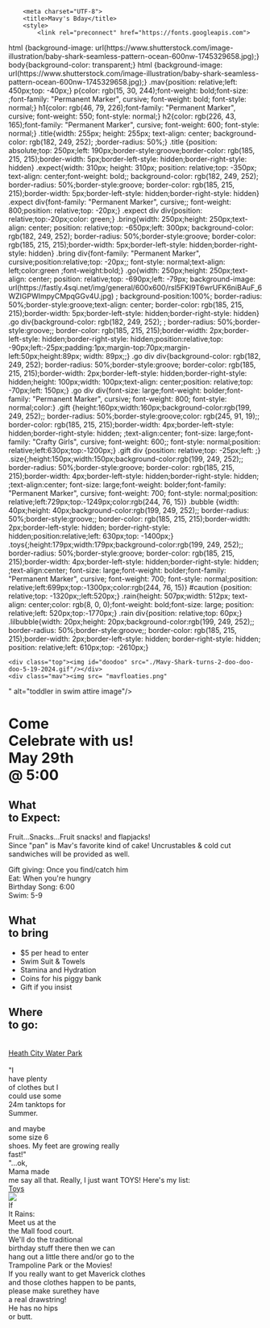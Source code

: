 <!-- Example image URL -->
<!DOCTYPE html>
<html lang="English">
    <head>
        
        <meta charset="UTF-8">
        <title>Mavy's Bday</title> 
        <style>
            <link rel="preconnect" href="https://fonts.googleapis.com">
<link rel="preconnect" href="https://fonts.gstatic.com" crossorigin>
<link href="https://fonts.googleapis.com/css2?family=Permanent+Marker&display=swap" rel="stylesheet">
<link rel="preconnect" href="https://fonts.googleapis.com">
<link rel="preconnect" href="https://fonts.gstatic.com" crossorigin>
<link href="https://fonts.googleapis.com/css2?family=Crafty+Girls&family=Permanent+Marker&display=swap" rel="stylesheet">
<link rel="preconnect" href="https://fonts.googleapis.com">
<link rel="preconnect" href="https://fonts.gstatic.com" crossorigin>
<link href="https://fonts.googleapis.com/css2?family=Crafty+Girls&family=Permanent+Marker&family=Reenie+Beanie&display=swap" rel="stylesheet">
html {background-image: url(https://www.shutterstock.com/image-illustration/baby-shark-seamless-pattern-ocean-600nw-1745329658.jpg);}
            body{background-color: transparent;}
            html {background-image: url(https://www.shutterstock.com/image-illustration/baby-shark-seamless-pattern-ocean-600nw-1745329658.jpg);}
           .mav{position: relative;left: 450px;top: -40px;}
            p{color: rgb(15, 30, 244);font-weight: bold;font-size: ;font-family: "Permanent Marker", cursive;
  font-weight: bold;
  font-style: normal;}
        h1{color: rgb(46, 79, 226);font-family: "Permanent Marker", cursive;
  font-weight: 550;
  font-style: normal;}
        h2{color: rgb(226, 43, 165);font-family: "Permanent Marker", cursive;
  font-weight: 600;
  font-style: normal;}
        .title{width: 255px;
        height: 255px;
        text-align: center;
    background-color: rgb(182, 249, 252);
    ;border-radius: 50%;}
    .title {position: absolute;top: 250px;left: 190px;border-style:groove;border-color: rgb(185, 215, 215);border-width: 5px;border-left-style: hidden;border-right-style: hidden}
       .expect{width: 310px;
        height: 310px;
        position: relative;top: -350px;
        text-align: center;font-weight: bold;;
    background-color: rgb(182, 249, 252);
    border-radius: 50%;border-style:groove;
    border-color: rgb(185, 215, 215);border-width: 5px;border-left-style: hidden;border-right-style: hidden} 
.expect div{font-family: "Permanent Marker", cursive;;
  font-weight: 800;position: relative;top: -20px;}
  .expect div div{position: relative;top:-20px;color: green;}
    .bring{width: 250px;height: 250px;text-align: center;
    position: relative;top: -650px;left: 300px;
    background-color: rgb(182, 249, 252);
    border-radius: 50%;border-style:groove;
    border-color: rgb(185, 215, 215);border-width: 5px;border-left-style: hidden;border-right-style: hidden}
        .bring div{font-family: "Permanent Marker", cursive;position:relative;top: -20px;;
  font-style: normal;text-align: left;color:green ;font-weight:bold;}
       .go{width: 250px;height: 250px;text-align: center;
    position: relative;top: -690px;left: -79px;
    background-image: url(https://fastly.4sqi.net/img/general/600x600/rsl5FKl9T6wrUFK6niBAuF_6WZIGPWImpyCMpqGGv4U.jpg) ;
    background-position:100%;
    border-radius: 50%;border-style:groove;text-align: center;
    border-color: rgb(185, 215, 215);border-width: 5px;border-left-style: hidden;border-right-style: hidden}
     .go div{background-color: rgb(182, 249, 252); ;
    border-radius: 50%;border-style:groove;;
    border-color: rgb(185, 215, 215);border-width: 2px;border-left-style: hidden;border-right-style: hidden;position:relative;top: -90px;left:-25px;padding:1px;margin-top:70px;margin-left:50px;height:89px; width: 89px;;}
     .go div div{background-color: rgb(182, 249, 252);
    border-radius: 50%;border-style:groove;
    border-color: rgb(185, 215, 215);border-width: 2px;border-left-style: hidden;border-right-style: hidden;height: 100px;width: 100px;text-align: center;position: relative;top: -70px;left: 150px;}
       .go div div{font-size: large;font-weight: bolder;font-family: "Permanent Marker", cursive;
  font-weight: 800;
  font-style: normal;color:}
  .gift {height:160px;width:160px;background-color:rgb(199, 249, 252);;
    border-radius: 50%;border-style:groove;color: rgb(245, 91, 19);;
    border-color: rgb(185, 215, 215);border-width: 4px;border-left-style: hidden;border-right-style: hidden;
    ;text-align:center;
    font-size: large;font-family: "Crafty Girls", cursive;
  font-weight: 600;;
  font-style: normal;position: relative;left:630px;top:-1200px;}
  .gift div {position: relative;top: -25px;left: ;}
       .size{;height:150px;width:150px;background-color:rgb(199, 249, 252);;
    border-radius: 50%;border-style:groove;
    border-color: rgb(185, 215, 215);border-width: 4px;border-left-style: hidden;border-right-style: hidden;
    ;text-align:center;
    font-size: large;font-weight: bolder;font-family: "Permanent Marker", cursive;
  font-weight: 700;
  font-style: normal;position: relative;left:729px;top:-1249px;color:rgb(244, 76, 15)}
       .bubble {width: 40px;height: 40px;background-color:rgb(199, 249, 252);;
    border-radius: 50%;border-style:groove;;
    border-color: rgb(185, 215, 215);border-width: 2px;border-left-style: hidden;
    border-right-style: hidden;position:relative;left: 630px;top: -1400px;}
    .toys{;height:179px;width:179px;background-color:rgb(199, 249, 252);;
    border-radius: 50%;border-style:groove;
    border-color: rgb(185, 215, 215);border-width: 4px;border-left-style: hidden;border-right-style: hidden;
    ;text-align:center;
    font-size: large;font-weight: bolder;font-family: "Permanent Marker", cursive;
  font-weight: 700;
  font-style: normal;position: relative;left:699px;top:-1300px;color:rgb(244, 76, 15)}
       #caution {position: relative;top: -1320px;;left:520px;}
       .rain{height: 507px;width: 512px;
        text-align: center;color: rgb(8, 0, 0);font-weight: bold;font-size: large;
    position: relative;left: 520px;top:-1770px;}
    .rain div{position: relative;top: 60px;}
       .lilbubble{width: 20px;height: 20px;background-color:rgb(199, 249, 252);;
    border-radius: 50%;border-style:groove;;
    border-color: rgb(185, 215, 215);border-width: 2px;border-left-style: hidden;
    border-right-style: hidden;
    position: relative;left: 610px;top: -2610px;}
       </style></head>

    <div class="top"><img id="doodoo" src="./Mavy-Shark-turns-2-doo-doo-doo-5-19-2024.gif"/></div>
    <div class="mav"><img src= "mavfloaties.png"
" alt="toddler in swim attire image"/></div><div class="title"><h1>Come<br>Celebrate with us!<br>May 29th <br>@ 5:00</p></h1></div>


<div class="expect">
    <h2>What<br>to Expect:</h2>
   <div><p>Fruit...Snacks...Fruit snacks! and flapjacks!<br>
        Since "pan" is Mav's favorite kind of cake! Uncrustables & cold cut sandwiches will be provided as well.<br>
        <div>Gift giving: Once you find/catch him<br>
        Eat: When you're hungry<br>
        Birthday Song: 6:00<br>
        Swim: 5-9<br></div></div> </div>

<div class="bring"><h2>What<br>to bring</h2>
<div><ul>
    <li>$5 per head to enter</li>
    <li>Swim Suit & Towels</li>
    <li>Stamina and Hydration</li>
    <li>Coins for his piggy bank</li>
    <li>Gift if you insist</li>

</ul></div>
   <div class="go"> <div><h2>Where<br>to go:</h2>

<!-- Example Google Maps Link -->
<div><br><a href=https://www.google.com/maps/place/Heath+City+Water+Park/@40.0180443,-82.458742,16z/data=!3m1!4b1!4m6!3m5!1s0x883816f49f7da689:0xf500a23e2a6de9d5!8m2!3d40.0180443!4d-82.4561671!16s%2Fg%2F1tgk192q?entry=ttu>Heath City Water Park</a>
</div></div></div></div>
<div class="gift"><div><br>"I<br>have plenty<br>of clothes but I<br>could use some<br>24m tanktops for<br>Summer.</r></p></div></div>
<div class="size">and maybe<br>some size 6<br>shoes. My feet are growing really<br>fast!"</div>
<div class="bubble"></div>
<div class="toys">"...ok,<br>Mama made<br>me say all that. Really, I just want TOYS! Here's my list:<br><a href="https://www.amazon.com/hz/wishlist/ls/3FXD1T3H8G9LR?ref_=wl_share">Toys</a></div>
<img id="caution" src="caution.jpg">
<div class="rain">If<br>It Rains:<br>Meet us at the<br>the Mall food court.<br>We'll do the traditional<br>birthday stuff there then we can<br> hang out a little there and/or go to the<br>Trampoline Park or the Movies!
    <div>If you really want to get Maverick clothes <br>and those clothes happen to be pants,<br> please make surethey have <br>a real drawstring!<br> He has no hips <br>or butt.</div> </div>
<div class="lilbubble"></div>
</body>
